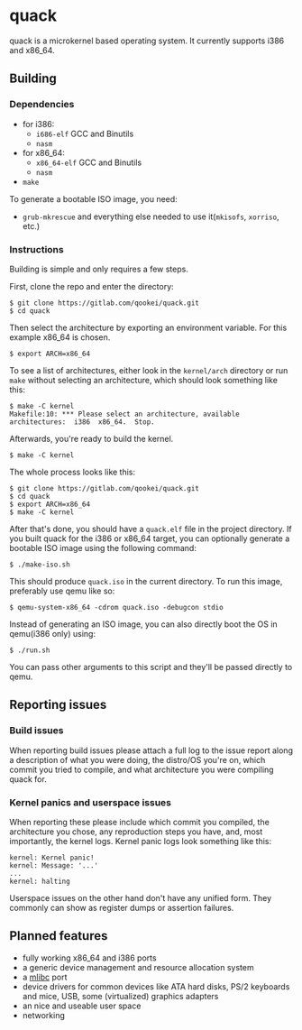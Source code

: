# quack
quack is a microkernel based operating system. It currently supports i386 and x86\_64.

## Building

### Dependencies
- for i386:
	- `i686-elf` GCC and Binutils
	- `nasm`
- for x86\_64:
	- `x86_64-elf` GCC and Binutils
	- `nasm`
- `make`

To generate a bootable ISO image, you need:
- `grub-mkrescue` and everything else needed to use it(`mkisofs`, `xorriso`, etc.)

### Instructions
Building is simple and only requires a few steps.

First, clone the repo and enter the directory:
```
$ git clone https://gitlab.com/qookei/quack.git
$ cd quack
```

Then select the architecture by exporting an environment variable. For this example x86\_64 is chosen.
```
$ export ARCH=x86_64
```

To see a list of architectures, either look in the `kernel/arch` directory or run `make` without selecting an architecture, which should look something like this:

```
$ make -C kernel
Makefile:10: *** Please select an architecture, available architectures:  i386  x86_64.  Stop.
```

Afterwards, you're ready to build the kernel.

```
$ make -C kernel
```

The whole process looks like this:

```
$ git clone https://gitlab.com/qookei/quack.git
$ cd quack
$ export ARCH=x86_64
$ make -C kernel
```

After that's done, you should have a `quack.elf` file in the project directory.
If you built quack for the i386 or x86\_64 target, you can optionally generate a bootable ISO image using the following command:

```
$ ./make-iso.sh
```

This should produce `quack.iso` in the current directory.
To run this image, preferably use qemu like so:

```
$ qemu-system-x86_64 -cdrom quack.iso -debugcon stdio
```

Instead of generating an ISO image, you can also directly boot the OS in qemu(i386 only) using:

```
$ ./run.sh
```

You can pass other arguments to this script and they'll be passed directly to qemu.

## Reporting issues

### Build issues
When reporting build issues please attach a full log to the issue report along a description of what you were doing, the distro/OS you're on, which commit you tried to compile, and what architecture you were compiling quack for.

### Kernel panics and userspace issues
When reporting these please include which commit you compiled, the architecture you chose, any reproduction steps you have, and, most importantly, the kernel logs.
Kernel panic logs look something like this:

```
kernel: Kernel panic!
kernel: Message: '...'
...
kernel: halting
```

Userspace issues on the other hand don't have any unified form. They commonly can show as register dumps or assertion failures.

## Planned features
 - fully working x86\_64 and i386 ports
 - a generic device management and resource allocation system
 - a [mlibc](https://github.com/managarm/mlibc) port
 - device drivers for common devices like ATA hard disks, PS/2 keyboards and mice, USB, some (virtualized) graphics adapters
 - an nice and useable user space
 - networking
